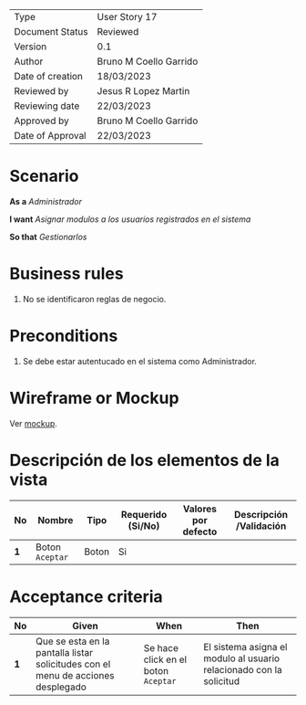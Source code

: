 
|                  |                              |
| ---------------- | ---------------------------- |
| Type             | User Story 17		  |
| Document Status  | Reviewed                     |
| Version          | 0.1                          |
| Author           | Bruno M Coello Garrido       |
| Date of creation | 18/03/2023                   |
| Reviewed by      | Jesus R Lopez Martin         |
| Reviewing date   | 22/03/2023                   |
| Approved by      | Bruno M Coello Garrido       |
| Date of Approval | 22/03/2023    		  |



# **Scenario**

**As a** *Administrador*

**I want**  *Asignar modulos a los usuarios registrados en el sistema*

**So that** *Gestionarlos*

# **Business rules**

1. No se identificaron reglas de negocio.



# **Preconditions**

1. Se debe estar autentucado en el sistema como Administrador.



# **Wireframe or Mockup**

Ver [mockup](https://www.figma.com/file/eFanSMyakuYfprgAsLxg0w/Sistema-de-Gestion-de-Modulos?type=design&node-id=0%3A1&t=YAkqHfjOU8GOXbKu-1).



# **Descripción de los elementos de la vista**

| **No** | **Nombre**        | **Tipo**               | **Requerido (Si/No)** | Valores por defecto | **Descripción /Validación**                              |
| ------ | ----------------- | ---------------------- | --------------------- | ------------------- | -------------------------------------------------------- |
| **1**  | Boton `Aceptar`   | Boton		      | Si                    |                     |                                                          |



# **Acceptance criteria**

| **No** | **Given**                                                                        | **When**                                        | **Then**                                                             |
| ------ | -------------------------------------------------------------------------------- | ----------------------------------------------- | -------------------------------------------------------------------- |
| **1**  | Que se esta en la pantalla listar solicitudes con el menu de acciones desplegado | Se hace click en el boton `Aceptar`	      | El sistema asigna el modulo al usuario relacionado con la solicitud  |